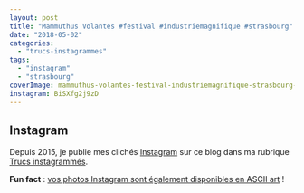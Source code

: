 ```yaml
---
layout: post
title: "Mammuthus Volantes #festival #industriemagnifique #strasbourg"
date: "2018-05-02"
categories: 
  - "trucs-instagrammes"
tags: 
  - "instagram"
  - "strasbourg"
coverImage: mammuthus-volantes-festival-industriemagnifique-strasbourg-1.jpg
instagram: BiSXfg2j9zD
---
```


## Instagram

Depuis 2015, je publie mes clichés [Instagram](https://www.instagram.com/zemoko/) sur ce blog dans ma rubrique [Trucs instagrammés](/category/trucs-pris-en-photos/trucs-instagrammes/).

**Fun fact** : [vos photos Instagram sont également disponibles en ASCII art](/2016/01/le-saviez-tu-instagram-en-ascii-art/) !
